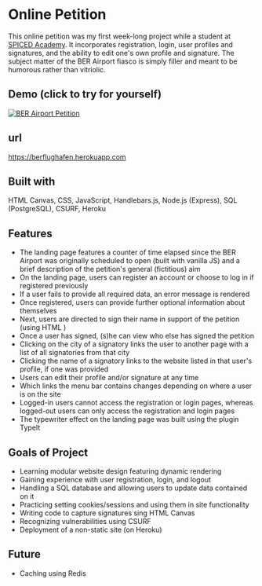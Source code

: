 # Online Petition

This online petition was my first week-long project while a student at [SPICED Academy](https://spiced.academy/program/full-stack-web-development/). It incorporates registration, login, user profiles and signatures, and the ability to edit one's own profile and signature. The subject matter of the BER Airport fiasco is simply filler and meant to be humorous rather than vitriolic.

## Demo (click to try for yourself)

[![BER Airport Petition](petition-registration.gif)](https://berflughafen.herokuapp.com)

## url

https://berflughafen.herokuapp.com

## Built with

HTML Canvas, CSS, JavaScript, Handlebars.js, Node.js (Express), SQL (PostgreSQL), CSURF, Heroku

## Features

-   The landing page features a counter of time elapsed since the BER Airport was originally scheduled to open (built with vanilla JS) and a brief description of the petition's general (fictitious) aim
-   On the landing page, users can register an account or choose to log in if registered previously
-   If a user fails to provide all required data, an error message is rendered
-   Once registered, users can provide further optional information about themselves
-   Next, users are directed to sign their name in support of the petition (using HTML <canvas>)
-   Once a user has signed, (s)he can view who else has signed the petition
-   Clicking on the city of a signatory links the user to another page with a list of all signatories from that city
-   Clicking the name of a signatory links to the website listed in that user's profile, if one was provided
-   Users can edit their profile and/or signature at any time
-   Which links the menu bar contains changes depending on where a user is on the site
-   Logged-in users cannot access the registration or login pages, whereas logged-out users can only access the registration and login pages
-   The typewriter effect on the landing page was built using the plugin TypeIt

## Goals of Project

-   Learning modular website design featuring dynamic rendering
-   Gaining experience with user registration, login, and logout
-   Handling a SQL database and allowing users to update data contained on it
-   Practicing setting cookies/sessions and using them in site functionality
-   Writing code to capture signatures sing HTML Canvas
-   Recognizing vulnerabilities using CSURF
-   Deployment of a non-static site (on Heroku)

## Future

-   Caching using Redis
